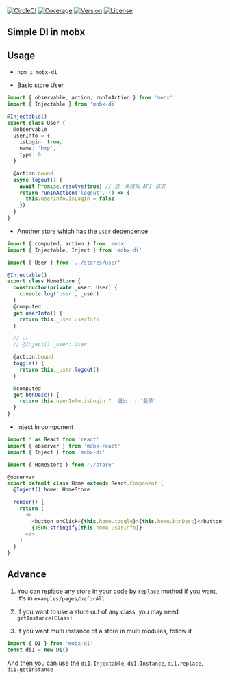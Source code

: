 [![CircleCI](https://img.shields.io/circleci/project/github/doxiaodong/mobx-di.svg?style=flat-square)](https://circleci.com/gh/doxiaodong/mobx-di)
[![Coverage](https://img.shields.io/codecov/c/github/doxiaodong/mobx-di/master.svg?style=flat-square)](https://codecov.io/github/doxiaodong/mobx-di?branch=master)
[![Version](https://img.shields.io/npm/v/mobx-di.svg?style=flat-square)](https://www.npmjs.com/package/mobx-di)
[![License](https://img.shields.io/npm/l/mobx-di.svg?style=flat-square)]()

## Simple DI in mobx

## Usage

* `npm i mobx-di`

* Basic store User

```typescript
import { observable, action, runInAction } from 'mobx'
import { Injectable } from 'mobx-di'

@Injectable()
export class User {
  @observable
  userInfo = {
    isLogin: true,
    name: 'hmp',
    type: 0
  }

  @action.bound
  async logout() {
    await Promise.resolve(true) // 这一条模拟 API 请求
    return runInAction('logout', () => {
      this.userInfo.isLogin = false
    })
  }
}
```

* Another store which has the `User` dependence

```typescript
import { computed, action } from 'mobx'
import { Injectable, Inject } from 'mobx-di'

import { User } from '../stores/user'

@Injectable()
export class HomeStore {
  constructor(private _user: User) {
    console.log('user', _user)
  }
  @computed
  get userInfo() {
    return this._user.userInfo
  }

  // or
  // @Inject() _user: User

  @action.bound
  toggle() {
    return this._user.logout()
  }

  @computed
  get btnDesc() {
    return this.userInfo.isLogin ? '退出' : '登录'
  }
}
```

* Inject in component

```typescript
import * as React from 'react'
import { observer } from 'mobx-react'
import { Inject } from 'mobx-di'

import { HomeStore } from './store'

@observer
export default class Home extends React.Component {
  @Inject() home: HomeStore

  render() {
    return (
      <>
        <button onClick={this.home.toggle}>{this.home.btnDesc}</button>
        {JSON.stringify(this.home.userInfo)}
      </>
    )
  }
}
```

## Advance

1.  You can replace any store in your code by `replace` mothod if you want,
    It's in `examples/pages/beforAll`

2.  If you want to use a store out of any class, you may need `getInstance(Class)`

3.  If you want multi instance of a store in multi modules, follow it

```typescript
import { DI } from 'mobx-di'
const di1 = new DI()
```

And then you can use the `di1.Injectable`, `di1.Instance`, `di1.replace`, `di1.getInstance`
